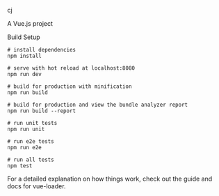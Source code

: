 
cj

A Vue.js project

Build Setup

    # install dependencies
    npm install
    
    # serve with hot reload at localhost:8080
    npm run dev
    
    # build for production with minification
    npm run build
    
    # build for production and view the bundle analyzer report
    npm run build --report
    
    # run unit tests
    npm run unit
    
    # run e2e tests
    npm run e2e
    
    # run all tests
    npm test

For a detailed explanation on how things work, check out the guide and docs for vue-loader.
